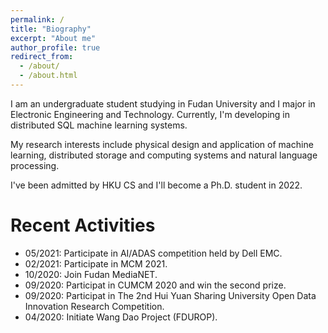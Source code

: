 ```yaml
---
permalink: /
title: "Biography"
excerpt: "About me"
author_profile: true
redirect_from: 
  - /about/
  - /about.html
---
```


I am an undergraduate student studying in Fudan University and I major in Electronic Engineering and Technology. Currently, I'm developing in distributed SQL machine learning systems.

My research interests include physical design and application of machine learning, distributed storage and computing systems and natural language processing.

I've been admitted by HKU CS and I'll become a Ph.D. student in 2022.

Recent Activities
======

* 05/2021: Participate in AI/ADAS competition held by Dell EMC.
* 02/2021: Participate in MCM 2021.
* 10/2020: Join Fudan MediaNET.
* 09/2020: Participat in CUMCM 2020 and win the second prize.
* 09/2020: Participat in The 2nd Hui Yuan Sharing University Open Data Innovation Research Competition.
* 04/2020: Initiate Wang Dao Project (FDUROP).